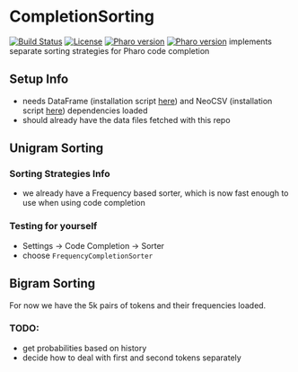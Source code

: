 # CompletionSorting
[![Build Status](https://travis-ci.com/myroslavarm/CompletionSorting.svg?branch=master)](https://travis-ci.org/myroslavarm/CompletionSorting/)
[![License](https://img.shields.io/badge/license-GPL-blue.svg)](LICENSE)
[![Pharo version](https://img.shields.io/badge/Pharo-7.0-%23aac9ff.svg)](https://pharo.org/download)
[![Pharo version](https://img.shields.io/badge/Pharo-8.0-%23aac9ff.svg)](https://pharo.org/download)
implements separate sorting strategies for Pharo code completion

## Setup Info
- needs DataFrame (installation script [here](https://github.com/PolyMathOrg/DataFrame)) and NeoCSV (installation script [here](https://github.com/svenvc/NeoCSV)) dependencies loaded
- should already have the data files fetched with this repo

## Unigram Sorting
### Sorting Strategies Info
- we already have a Frequency based sorter, which is now fast enough to use when using code completion

### Testing for yourself
- Settings -> Code Completion -> Sorter
- choose `FrequencyCompletionSorter`

## Bigram Sorting
For now we have the 5k pairs of tokens and their frequencies loaded. 
### TODO:
- get probabilities based on history
- decide how to deal with first and second tokens separately

